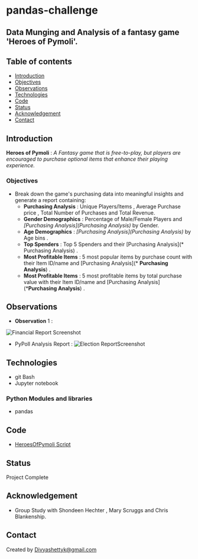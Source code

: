 # pandas-challenge## Data Munging and Analysis of a fantasy game 'Heroes of Pymoli'.## Table of contents* [Introduction ](#introduction )* [Objectives ](#objectives)* [Observations](#observations)* [Technologies](#technologies)* [Code](#code)* [Status](#status)* [Acknowledgement ](#acknowledgement )* [Contact](#contact)## Introduction__Heroes of Pymoli__  : *A Fantasy game that is free-to-play, but players are encouraged to purchase optional items that enhance their playing experience.*### Objectives -  Break down the game's purchasing data into meaningful insights and generate a report containing:     *  __Purchasing Analysis__ : Unique Players/Items , Average Purchase price , Total Number of Purchases and Total Revenue.     *  __Gender Demographics__ : Percentage of Male/Female Players and *[Purchasing Analysis](Purchasing Analysis)* by Gender.     *   __Age Demographics__ : *[Purchasing Analysis](Purchasing Analysis)* by Age bins .     *   __Top Spenders__ : Top 5 Spenders and their [Purchasing Analysis](* Purchasing Analysis) .     *  __Most Profitable Items__ : 5 most popular items by purchase count with their Item ID/name and [Purchasing Analysis](* __Purchasing Analysis__) .     *  __Most Profitable Items__ : 5 most profitable items by total purchase value with their Item ID/name and [Purchasing Analysis](*__Purchasing Analysis__) .## Observations- __Observation__ 1 : ![Financial Report Screenshot](./Images/pybank_result.jpg)- PyPoll Analysis Report : ![Election ReportScreenshot](./Images/pypoll_result.jpg)## Technologies* git Bash* Jupyter notebook### Python Modules and libraries* pandas ## Code - [HeroesOfPymoli Script](/HeroesOfPymoli/HeroesOfPymoli_starter.ipynb)## StatusProject Complete## Acknowledgement - Group Study with Shondeen Hechter , Mary Scruggs and Chris Blankenship.## ContactCreated by [Divyashettyk@gmail.com](#divyashettyk@gmail.com)